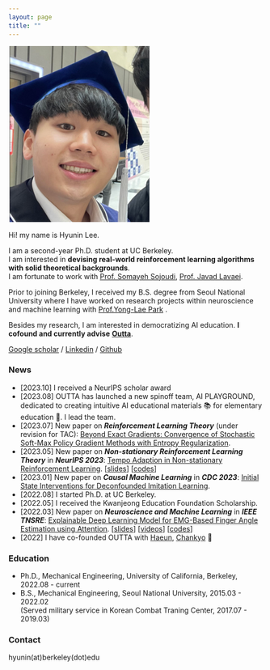 ```yaml
---
layout: page
title: ""
---
```

![](/assets/hyunin.png)

Hi! my name is Hyunin Lee.

I am a second-year Ph.D. student at UC Berkeley.  
I am interested in __devising real-world reinforcement learning algorithms with solid theoretical backgrounds__.    
I am fortunate to work with [Prof. Somayeh Sojoudi](https://people.eecs.berkeley.edu/~sojoudi/index.html), [Prof. Javad Lavaei](https://lavaei.ieor.berkeley.edu/).

Prior to joining Berkeley, I received my B.S. degree from Seoul National University where I have worked on research projects within neuroscience and machine learning with [Prof.Yong-Lae Park](https://softrobotics.snu.ac.kr/) . 

Besides my research, I am interested in democratizing AI education. __I cofound and currently advise__ [**Outta**](https://outta.ai/). 

[Google scholar](https://scholar.google.com/citations?user=kHTDu1YAAAAJ&hl=en) / [Linkedin](https://kr.linkedin.com/in/hyunin-lee-539b641b1) / [Github](https://github.com/hyunin-lee)

### News 
* [2023.10] I received a NeurIPS scholar award
* [2023.08] OUTTA has launched a new spinoff team, AI PLAYGROUND, dedicated to creating intuitive AI educational materials :books: for elementary education :baby:. I lead the team. 
* [2023.07] New paper on ***Reinforcement Learning Theory*** (under revision for TAC): [Beyond Exact Gradients: Convergence of Stochastic
Soft-Max Policy Gradient Methods with Entropy
Regularization](./assets/TAC_Entropy_SPG.pdf).
* [2023.05] New paper on ***Non-stationary Reinforcement Learning Theory*** in ***NeurIPS 2023***: [Tempo Adaption in Non-stationary Reinforcement Learning](./assets/TempoAdaption_NSRL.pdf). [[slides](./assets/TempoAdaption_NSRL_slides.pdf)] [[codes](https://github.com/hyunin-lee/TempoRL)]
* [2023.01] New paper on ***Causal Machine Learning*** in ***CDC 2023***: [Initial State Interventions for Deconfounded Imitation Learning](https://sam.pfrommer.us/wp-content/uploads/2023/03/main.pdf).
* [2022.08] I started Ph.D. at UC Berkeley.
* [2022.05] I received the Kwanjeong Education Foundation Scholarship.
* [2022.03] New paper on ***Neuroscience and Machine Learning*** in ***IEEE TNSRE***: [Explainable Deep Learning Model for EMG-Based Finger Angle Estimation using Attention](https://ieeexplore.ieee.org/stamp/stamp.jsp?tp=&arnumber=9829861). [[slides](./assets/Explainable_EMG.pdf)] [[videos](https://www.youtube.com/watch?v=yYV5koXMPzo)] [[codes](https://github.com/hyunin-lee/AttentionEMG)]
* [2022] I have co-founded OUTTA with [Haeun](https://www.linkedin.com/in/david-ha-eun-kang-78b932132/), [Chankyo](https://www.linkedin.com/in/chankyo-kim-603592238/) :rocket:

### Education 
* Ph.D., Mechanical Engineering, University of California, Berkeley, 2022.08 - current
* B.S., Mechanical Engineering, Seoul National University, 2015.03 - 2022.02  
  (Served military service in Korean Combat Traning Center, 2017.07 - 2019.03)

### Contact 
hyunin(at)berkeley(dot)edu
